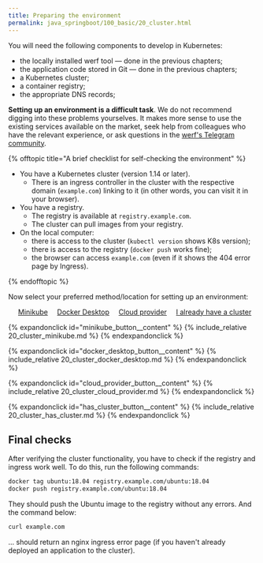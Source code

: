 ```yaml
---
title: Preparing the environment
permalink: java_springboot/100_basic/20_cluster.html
---
```


You will need the following components to develop in Kubernetes:

- the locally installed werf tool — done in the previous chapters;
- the application code stored in Git — done in the previous chapters;
- a Kubernetes cluster;
- a container registry;
- the appropriate DNS records;

**Setting up an environment is a difficult task**. We do not recommend digging into these problems yourselves. It makes more sense to use the existing services available on the market, seek help from colleagues who have the relevant experience, or ask questions in the [werf's Telegram community](https://t.me/werf_io).

{% offtopic title="A brief checklist for self-checking the environment" %}

- You have a Kubernetes cluster (version 1.14 or later).
    - There is an ingress controller in the cluster with the respective domain (`example.com`) linking to it (in other words, you can visit it in your browser).
- You have a registry.
    - The registry is available at `registry.example.com`.
    - The cluster can pull images from your registry.
- On the local computer:
    - there is access to the cluster (`kubectl version` shows K8s version); 
    - there is access to the registry (`docker push` works fine);
    - the browser can access `example.com` (even if it shows the 404 error page by Ingress).

{% endofftopic %}

Now select your preferred method/location for setting up an environment:

<div style="display: flex; justify-content: space-between; margin: 0 10px 0 20px;">
<div class="button__blue button__blue_inline expand_columns_button" id="minikube_button"><a href="#">Minikube</a></div>
<div class="button__blue button__blue_inline expand_columns_button" id="docker_desktop_button"><a href="#">Docker Desktop</a></div>
<div class="button__blue button__blue_inline expand_columns_button" id="cloud_provider_button"><a href="#">Cloud provider</a></div>
<div class="button__blue button__blue_inline expand_columns_button" id="has_cluster_button"><a href="#">I already have a cluster</a></div>
</div>

{% expandonclick id="minikube_button__content" %}
{% include_relative 20_cluster_minikube.md %}
{% endexpandonclick %}

{% expandonclick id="docker_desktop_button__content" %}
{% include_relative 20_cluster_docker_desktop.md %}
{% endexpandonclick %}

{% expandonclick id="cloud_provider_button__content" %}
{% include_relative 20_cluster_cloud_provider.md %}
{% endexpandonclick %}

{% expandonclick id="has_cluster_button__content" %}
{% include_relative 20_cluster_has_cluster.md %}
{% endexpandonclick %}

## Final checks

After verifying the cluster functionality, you have to check if the registry and ingress work well. To do this, run the following commands:

```bash
docker tag ubuntu:18.04 registry.example.com/ubuntu:18.04
docker push registry.example.com/ubuntu:18.04
```

They should push the Ubuntu image to the registry without any errors. And the command below:

```bash
curl example.com
```

... should return an nginx ingress error page (if you haven't already deployed an application to the cluster).

<div id="go-forth-button">
    <go-forth url="30_deploy.html" label="Deploying the application" framework="{{ page.label_framework }}" ci="{{ page.label_ci }}" guide-code="{{ page.guide_code }}" base-url="{{ site.baseurl }}"></go-forth>
</div>
